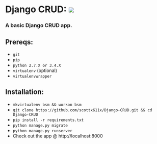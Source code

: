 # Django CRUD: <img src="https://travis-ci.org/scottx611x/bsm_web.svg?branch=master"/> 

### A basic Django CRUD app.

## Prereqs:
- `git`
- `pip`
- `python 2.7.X or 3.4.X`
- `virtualenv` (optional)
- `virtualenvwrapper`

## Installation:
- `mkvirtualenv bsm && workon bsm` 
- `git clone https://github.com/scottx611x/Django-CRUD.git && cd Django-CRUD`
- `pip install -r requirements.txt`
- `python manage.py migrate`
- `python manage.py runserver`
- Check out the app @ http://localhost:8000
